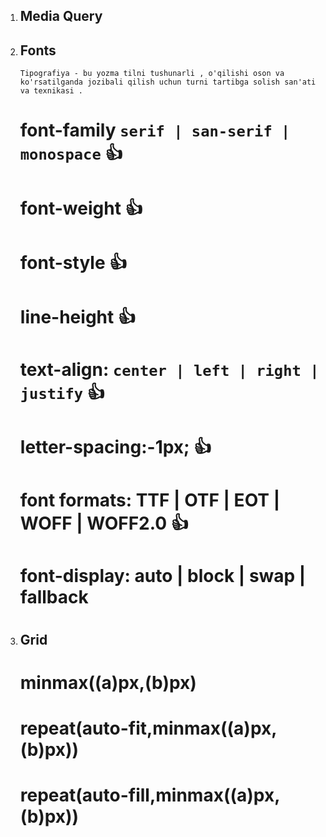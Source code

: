 1.  ## Media Query
2.  ## Fonts

    `Tipografiya - bu yozma tilni tushunarli , o'qilishi oson va ko'rsatilganda jozibali qilish uchun turni tartibga solish san'ati va texnikasi . `

    # font-family `serif | san-serif | monospace` 👍

    # font-weight 👍

    # font-style 👍

    # line-height 👍

    # text-align: `center | left | right | justify` 👍

    # letter-spacing:-1px; 👍

    # font formats: TTF | OTF | EOT | WOFF | WOFF2.0 👍

    # font-display: auto | block | swap | fallback

    # <!-- todo: fallback: avtomatik va almashtirish qiymatlari o'rtasida kelishuv vazifasini bajaradi. Brauzer matnni taxminan 100 ms davomida yashiradi va agar shrift hali yuklab olinmagan bo'lsa, zaxira matndan foydalanadi. Yuklab olingandan so'ng u yangi shriftga o'tadi, lekin faqat qisqa almashtirish davrida (ehtimol 3 soniya).-->

     <!--  @font-face {
        font-family: "open-sans";
        src: url("fonts/open-sans/opensans-bold-webfont.woff2") format("woff2"),
          url("fonts/open-sans/opensans-bold-webfont.woff") format("woff");
        font-weight: normal;
        font-style: normal;
    } -->

3.  ## Grid

    # minmax((a)px,(b)px)

    # repeat(auto-fit,minmax((a)px,(b)px))

    # repeat(auto-fill,minmax((a)px,(b)px))

    <!-- https://flexboxfroggy.com/ -->
    <!-- https://cssgridgarden.com/ -->
    <!-- /// -->
    <!-- https://www.fontsquirrel.com/ -->
    <!-- https://www.fonts.com/ -->
    <!-- https://www.myfonts.com/ -->
    <!-- type-scale.com -->
    <!-- https://fonts.adobe.com/ -->
